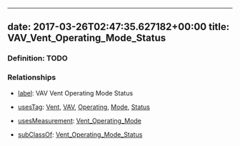 
---
date: 2017-03-26T02:47:35.627182+00:00
title: VAV_Vent_Operating_Mode_Status
---
### Definition: TODO

### Relationships

* [label](http://www.w3.org/2000/01/rdf-schema#label): VAV Vent Operating Mode Status

* [usesTag](https://brickschema.org/schema/1.0/BrickFrame#usesTag): [Vent](https://brickschema.org/schema/1.0/BrickTag#Vent), [VAV](https://brickschema.org/schema/1.0/BrickTag#VAV), [Operating](https://brickschema.org/schema/1.0/BrickTag#Operating), [Mode](https://brickschema.org/schema/1.0/BrickTag#Mode), [Status](https://brickschema.org/schema/1.0/BrickTag#Status)

* [usesMeasurement](https://brickschema.org/schema/1.0/BrickFrame#usesMeasurement): [Vent_Operating_Mode](https://brickschema.org/schema/1.0/Brick#Vent_Operating_Mode)

* [subClassOf](http://www.w3.org/2000/01/rdf-schema#subClassOf): [Vent_Operating_Mode_Status](https://brickschema.org/schema/1.0/Brick#Vent_Operating_Mode_Status)
